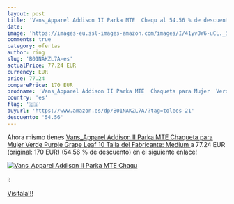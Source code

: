 ```yaml
---
layout: post
title: 'Vans_Apparel Addison II Parka MTE  Chaqu al 54.56 % de descuento'
date: 
image: 'https://images-eu.ssl-images-amazon.com/images/I/41yv8W6-uCL._SL200_.jpg'
comments: true
category: ofertas
author: ring
slug: 'B01NAKZL7A-es'
actualPrice: 77.24 EUR
currency: EUR
price: 77.24
comparePrice: 170 EUR
prodname: 'Vans_Apparel Addison II Parka MTE  Chaqueta para Mujer  Verde  Purple Grape Leaf   10  Talla del Fabricante: Medium '
country: 'es'
flag: '🇪🇸'
buyurl: 'https://www.amazon.es/dp/B01NAKZL7A/?tag=tolees-21'
descuento: '54.56'
---
```


Ahora mismo tienes [Vans_Apparel Addison II Parka MTE  Chaqueta para Mujer  Verde  Purple Grape Leaf   10  Talla del Fabricante: Medium ](https://www.amazon.es/dp/B01NAKZL7A/?tag=tolees-21) a 77.24 EUR (original: 170 EUR) (54.56 %  de descuento) en el siguiente enlace!

[![Vans_Apparel Addison II Parka MTE  Chaqu](https://images-eu.ssl-images-amazon.com/images/I/41yv8W6-uCL._SL200_.jpg)](https://www.amazon.es/dp/B01NAKZL7A/?tag=tolees-21)

ℹ️:


[Visítala!!!](https://www.amazon.es/dp/B01NAKZL7A/?tag=tolees-21)
